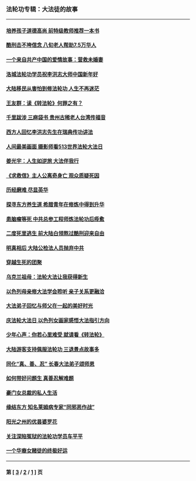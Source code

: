 ### 法轮功专辑：大法徒的故事
---
#### [培养孩子道德高尚 前特级教师推荐一本书](../../pages/nf1147481/n12938640.md?05160430) 
#### [酷刑击不垮信念 八旬老人帮助7.5万华人](../../pages/nf1147481/n12880712.md?05160430) 
#### [一个来自共产中国的爱情故事：营救未婚妻](../../pages/nf1147481/n12778386.md?05160430) 
#### [洛城法轮功学员祝李洪志大师中国新年好](../../pages/nf1147481/n12724685.md?05160430) 
#### [大陆移民从害怕到修法轮功 人生不再迷茫](../../pages/nf1147481/n12414325.md?05160430) 
#### [王友群：读《转法轮》何罪之有？](../../pages/nf1147481/n12408647.md?05160430) 
#### [千里跋涉 三麻袋书 贵州古稀老人台湾传福音](../../pages/nf1147481/n12198750.md?05160430) 
#### [西方人回忆李洪志先生在瑞典传功讲法](../../pages/nf1147481/n12099607.md?05160430) 
#### [人间最美画面 摄影师看513世界法轮大法日](../../pages/nf1147481/n12094118.md?05160430) 
#### [姜光宇：人生如逆旅 大法伴我行](../../pages/nf1147481/n12088664.md?05160430) 
#### [《求救信》主人公离奇身亡 观众质疑死因](../../pages/nf1147481/n11845215.md?05160430) 
#### [历经磨难 尽显英华](../../pages/nf1147481/n11723297.md?05160430) 
#### [探寻东方养生道 希腊青年在修炼中得到升华](../../pages/nf1147481/n11494502.md?05160430) 
#### [患脑瘤等死 中共总参工程师炼法轮功后痊愈](../../pages/nf1147481/n11466682.md?05160430) 
#### [二度死里逃生 前大陆白领熬过酷刑迎来自由](../../pages/nf1147481/n11368594.md?05160430) 
#### [明真相后 大陆公检法人员抛弃中共](../../pages/nf1147481/n11358618.md?05160430) 
#### [穿越生死的团聚](../../pages/nf1147481/n11258922.md?05160430) 
#### [乌克兰祖母：法轮大法让我获得新生](../../pages/nf1147481/n11269457.md?05160430) 
#### [以色列母亲修大法学会聆听 亲子关系更融洽](../../pages/nf1147481/n11268195.md?05160430) 
#### [大法弟子回忆与师父在一起的美好时光](../../pages/nf1147481/n11267759.md?05160430) 
#### [庆法轮大法日 以色列女画家感悟大法指引方向](../../pages/nf1147481/n11267735.md?05160430) 
#### [少年心声：你若心里难受 就请看《转法轮》](../../pages/nf1147481/n11267496.md?05160430) 
#### [大陆游客支持佩服法轮功 三退景点故事多](../../pages/nf1147481/n11267378.md?05160430) 
#### [同化“真、善、忍” 长春大法弟子颂师恩](../../pages/nf1147481/n11266497.md?05160430) 
#### [如何带好问题生 真善忍解难题](../../pages/nf1147481/n11243655.md?05160430) 
#### [豪门女总裁的私人生活](../../pages/nf1147481/n10127794.md?05160430) 
#### [缘结东方 知名莱姆病专家“同邪恶作战”](../../pages/nf1147481/n10682468.md?05160430) 
#### [阳光之州的优昙婆罗花](../../pages/nf1147481/n10546697.md?05160430) 
#### [关注深陷冤狱的法轮功学员车平平](../../pages/nf1147481/n10146883.md?05160430) 
#### [一个华裔女赌徒的终极好运](../../pages/nf1147481/n9147756.md?05160430) 

---
#### 第 [ [3](./3.md?05160430) / [2](./2.md?05160430) / [1](./1.md?05160430) ] 页

